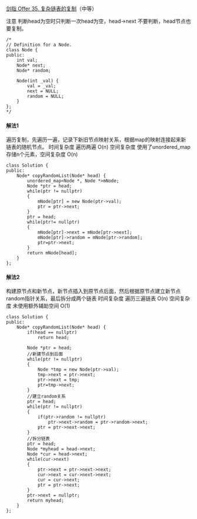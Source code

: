 [剑指 Offer 35. 复杂链表的复制](https://leetcode-cn.com/problems/fu-za-lian-biao-de-fu-zhi-lcof/)（中等）


注意 判断head为空时只判断一次head为空，head->next 不要判断，head节点也要复制。



```
/*
// Definition for a Node.
class Node {
public:
    int val;
    Node* next;
    Node* random;
    
    Node(int _val) {
        val = _val;
        next = NULL;
        random = NULL;
    }
};
*/
```

#### 解法1

遍历复制，先遍历一遍，记录下新旧节点映射关系，根据map的映射连接起来新链表的随机节点。
时间复杂度 遍历两遍 O(n)			空间复杂度 使用了unordered_map 存储n个元素，空间复杂度 O(n)

```
class Solution {
public:
    Node* copyRandomList(Node* head) {
        unordered_map<Node *, Node *>mNode;
        Node *ptr = head;
        while(ptr != nullptr)
        {
            mNode[ptr] = new Node(ptr->val);
            ptr = ptr->next;
        }
        ptr = head;
        while(ptr!= nullptr)
        {
            mNode[ptr]->next = mNode[ptr->next];
            mNode[ptr]->random = mNode[ptr->random];
            ptr=ptr->next;
        }
        return mNode[head];
    }
};
```

#### 解法2

构建原节点和新节点，新节点插入到原节点后面，然后根据原节点建立新节点random指针关系，最后拆分成两个链表
时间复杂度 遍历三遍链表 O(n) 		空间复杂度 未使用额外辅助空间 O(1)

```
class Solution {
public:
    Node* copyRandomList(Node* head) {
        if(head == nullptr)
            return head;

        Node *ptr = head;
        //新建节点到后面
        while(ptr != nullptr)
        {
            Node *tmp = new Node(ptr->val);
            tmp->next = ptr->next;
            ptr->next = tmp;
            ptr=tmp->next;
        }
        //建立random关系
        ptr = head;
        while(ptr != nullptr)
        {
            if(ptr->random != nullptr)
                ptr->next->random = ptr->random->next;
            ptr = ptr->next->next;
        }
        //拆分链表
        ptr = head;
        Node *myhead = head->next;
        Node *cur = head->next;
        while(cur->next)
        {
            ptr->next = ptr->next->next;
            cur->next = cur->next->next;
            cur = cur->next;
            ptr = ptr->next;
        }
        ptr->next = nullptr;
        return myhead;
    }
};

```